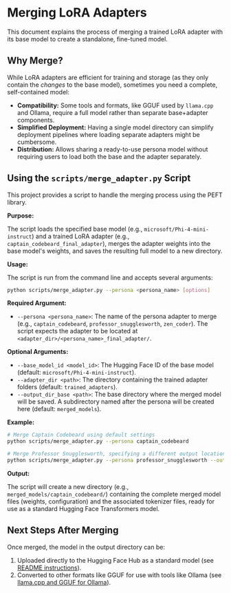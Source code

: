 # Merging LoRA Adapters

This document explains the process of merging a trained LoRA adapter with its base model to create a standalone, fine-tuned model.

## Why Merge?

While LoRA adapters are efficient for training and storage (as they only contain the *changes* to the base model), sometimes you need a complete, self-contained model:

*   **Compatibility:** Some tools and formats, like GGUF used by `llama.cpp` and Ollama, require a full model rather than separate base+adapter components.
*   **Simplified Deployment:** Having a single model directory can simplify deployment pipelines where loading separate adapters might be cumbersome.
*   **Distribution:** Allows sharing a ready-to-use persona model without requiring users to load both the base and the adapter separately.

## Using the `scripts/merge_adapter.py` Script

This project provides a script to handle the merging process using the PEFT library.

**Purpose:**

The script loads the specified base model (e.g., `microsoft/Phi-4-mini-instruct`) and a trained LoRA adapter (e.g., `captain_codebeard_final_adapter`), merges the adapter weights into the base model's weights, and saves the resulting full model to a new directory.

**Usage:**

The script is run from the command line and accepts several arguments:

```bash
python scripts/merge_adapter.py --persona <persona_name> [options]
```

**Required Argument:**

*   `--persona <persona_name>`: The name of the persona adapter to merge (e.g., `captain_codebeard`, `professor_snugglesworth`, `zen_coder`). The script expects the adapter to be located at `<adapter_dir>/<persona_name>_final_adapter/`.

**Optional Arguments:**

*   `--base_model_id <model_id>`: The Hugging Face ID of the base model (default: `microsoft/Phi-4-mini-instruct`).
*   `--adapter_dir <path>`: The directory containing the trained adapter folders (default: `trained_adapters`).
*   `--output_dir_base <path>`: The base directory where the merged model will be saved. A subdirectory named after the persona will be created here (default: `merged_models`).

**Example:**

```bash
# Merge Captain Codebeard using default settings
python scripts/merge_adapter.py --persona captain_codebeard

# Merge Professor Snugglesworth, specifying a different output location
python scripts/merge_adapter.py --persona professor_snugglesworth --output_dir_base ./standalone_models
```

**Output:**

The script will create a new directory (e.g., `merged_models/captain_codebeard/`) containing the complete merged model files (weights, configuration) and the associated tokenizer files, ready for use as a standard Hugging Face Transformers model.

## Next Steps After Merging

Once merged, the model in the output directory can be:

1.  Uploaded directly to the Hugging Face Hub as a standard model (see [README instructions](../README.md#uploading-merged-models-to-hugging-face-hub)).
2.  Converted to other formats like GGUF for use with tools like Ollama (see [llama.cpp and GGUF for Ollama](gguf_and_ollama.md)). 